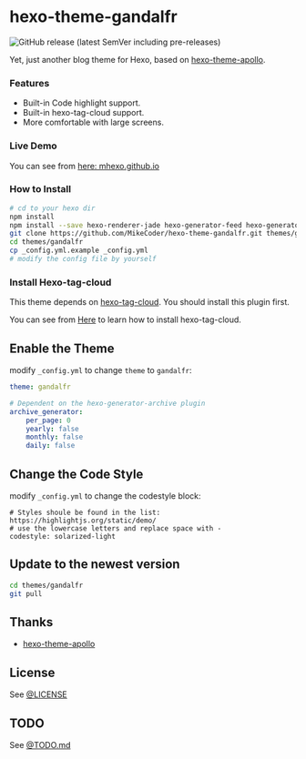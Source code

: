 # hexo-theme-gandalfr

![GitHub release (latest SemVer including pre-releases)](https://img.shields.io/github/v/release/D0n9x1n/hexo-theme-gandalfr?include_prereleases)

Yet, just another blog theme for Hexo, based on [hexo-theme-apollo](https://github.com/pinggod/hexo-theme-apollo).

### Features
+ Built-in Code highlight support.
+ Built-in hexo-tag-cloud support.
+ More comfortable with large screens.

### Live Demo

You can see from [here: mhexo.github.io](https://mhexo.github.io)

### How to Install
``` bash
# cd to your hexo dir
npm install
npm install --save hexo-renderer-jade hexo-generator-feed hexo-generator-sitemap hexo-browsersync hexo-generator-archive hexo-tag-cloud
git clone https://github.com/MikeCoder/hexo-theme-gandalfr.git themes/gandalfr
cd themes/gandalfr
cp _config.yml.example _config.yml
# modify the config file by yourself
```

### Install Hexo-tag-cloud
This theme depends on [hexo-tag-cloud](https://github.com/MikeCoder/hexo-tag-cloud). You should install this plugin first.

You can see from [Here](https://github.com/MikeCoder/hexo-tag-cloud) to learn how to install hexo-tag-cloud.

## Enable the Theme

modify `_config.yml` to change `theme` to `gandalfr`:

```yaml
theme: gandalfr

# Dependent on the hexo-generator-archive plugin
archive_generator:
    per_page: 0
    yearly: false
    monthly: false
    daily: false
```

## Change the Code Style

modify `_config.yml` to change the codestyle block:

```
# Styles shoule be found in the list: https://highlightjs.org/static/demo/
# use the lowercase letters and replace space with -
codestyle: solarized-light
```

## Update to the newest version
``` bash
cd themes/gandalfr
git pull
```

## Thanks
+ [hexo-theme-apollo](https://github.com/pinggod/hexo-theme-apollo)

## License
See [@LICENSE](./LICENSE)

## TODO
See [@TODO.md](./TODO.md)
